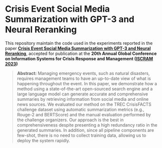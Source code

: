 # Crisis Event Social Media Summarization with GPT-3 and Neural Reranking

This repository maintain the code used in the experiments reported in the paper **[Crisis Event Social Media Summarization with GPT-3 and Neural Reranking](#)**, accepted for publication at the **20th Annual Global Conference on Information Systems for Crisis Response and Management ([ISCRAM 2023](https://www.unomaha.edu/college-of-information-science-and-technology/iscram2023/index.php))**

> **Abstract:** Managing emergency events, such as natural disasters, requires management teams to have an up-to-date view of what is happening throughout the event. In this paper, we demonstrate how a method using a state-of-the-art open-sourced search engine and a large language model can generate accurate and comprehensive summaries by retrieving information from social media and online news sources.  We evaluated our method on the TREC CrisisFACTS challenge dataset using automatic summarization metrics (e.g., Rouge-2 and BERTScore) and the manual evaluation performed by the challenge organizers. Our approach is the best in comprehensiveness despite presenting a high redundancy ratio in the generated summaries. In addition, since all pipeline components are few-shot, there is no need to collect training data, allowing us to deploy the system rapidly.
